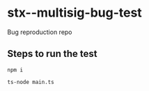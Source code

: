 # stx--multisig-bug-test
Bug reproduction repo

## Steps to run the test
```
npm i

ts-node main.ts
```
